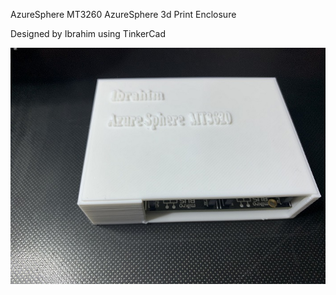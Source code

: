 AzureSphere MT3260 AzureSphere 3d Print Enclosure

Designed by Ibrahim using TinkerCad   

![alt text](https://github.com/Iadwan/AzureSphere/blob/main/3d%20Print%20Enclosure/3D_Printed_Enclosure_3.jpg)
